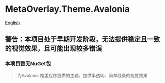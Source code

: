 ﻿# MetaOverlay.Theme.Avalonia

[English](./README.md "README")

## 警告：本项目处于早期开发阶段，无法提供稳定且一致的视觉效果，且可能出现较多错误

### 本项目暂无NuGet包

> 为Avalonia 覆盖程序提供的主题，提供半透明、简单线条的视觉效果